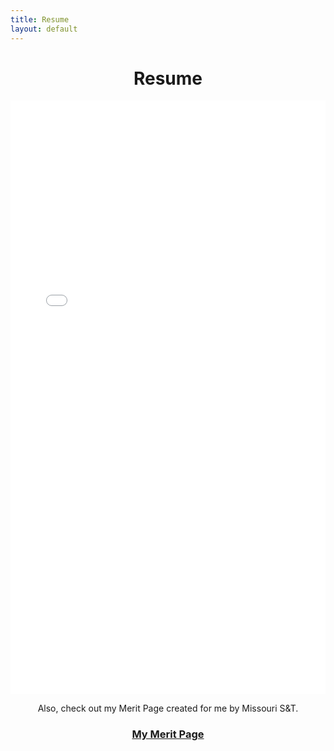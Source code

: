 ```yaml
---
title: Resume
layout: default
---
```


<div align="center">
	<h1>Resume</h1>
</div>

<div align="center">
	<embed src="Resume.pdf" type="application/pdf" width="100%" height="950"></embed>
</div>

<div align="center">
	<p> Also, check out my Merit Page created for me by Missouri S&T. </p>
	<a href="http://mst.meritpages.com/James-Francis-Kellerman/1703412"><h3>My Merit Page</h3></a>
</div>
